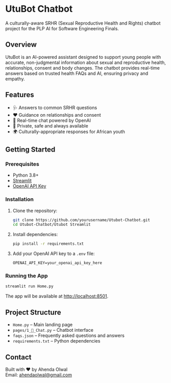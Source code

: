 # UtuBot Chatbot

A culturally-aware SRHR (Sexual Reproductive Health and Rights) chatbot project for the PLP AI for Software Engineering Finals.

## Overview

UtuBot is an AI-powered assistant designed to support young people with accurate, non-judgmental information about sexual and reproductive health, relationships, consent and body changes. The chatbot provides real-time answers based on trusted health FAQs and AI, ensuring privacy and empathy.

## Features

- 🩺 Answers to common SRHR questions
- ❤️ Guidance on relationships and consent
- 🤖 Real-time chat powered by OpenAI
- 🧠 Private, safe and always available
- 🌍 Culturally-appropriate responses for African youth

## Getting Started

### Prerequisites

- Python 3.8+
- [Streamlit](https://streamlit.io/)
- [OpenAI API Key](https://platform.openai.com/signup)

### Installation

1. Clone the repository:
    ```bash
    git clone https://github.com/yourusername/Utubot-Chatbot.git
    cd Utubot-Chatbot/Utubot Streamlit
    ```

2. Install dependencies:
    ```bash
    pip install -r requirements.txt
    ```

3. Add your OpenAI API key to a `.env` file:
    ```
    OPENAI_API_KEY=your_openai_api_key_here
    ```

### Running the App

```bash
streamlit run Home.py
```

The app will be available at [http://localhost:8501](http://localhost:8501).

## Project Structure

- `Home.py` – Main landing page
- `pages/1_💬_Chat.py` – Chatbot interface
- `faqs.json` – Frequently asked questions and answers
- `requirements.txt` – Python dependencies

## Contact

Built with ❤️ by Ahenda Olwal  
Email: ahendaolwal@gmail.com